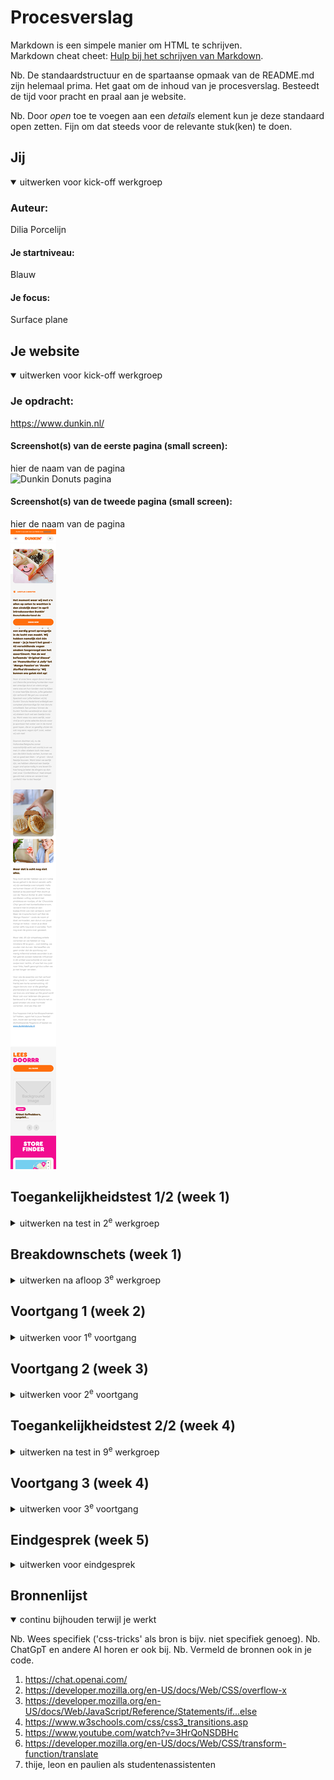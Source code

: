# Procesverslag
Markdown is een simpele manier om HTML te schrijven.  
Markdown cheat cheet: [Hulp bij het schrijven van Markdown](https://github.com/adam-p/markdown-here/wiki/Markdown-Cheatsheet).

Nb. De standaardstructuur en de spartaanse opmaak van de README.md zijn helemaal prima. Het gaat om de inhoud van je procesverslag. Besteedt de tijd voor pracht en praal aan je website.

Nb. Door *open* toe te voegen aan een *details* element kun je deze standaard open zetten. Fijn om dat steeds voor de relevante stuk(ken) te doen.





## Jij

<details open>
  <summary>uitwerken voor kick-off werkgroep</summary>

  ### Auteur:
Dilia Porcelijn

  #### Je startniveau:
Blauw

  #### Je focus:
Surface plane

</details>





## Je website

<details open>
  <summary>uitwerken voor kick-off werkgroep</summary>

  ### Je opdracht:
https://www.dunkin.nl/


  #### Screenshot(s) van de eerste pagina (small screen): 
  hier de naam van de pagina  
  <img src="/images/www.dunkin.nl_(iPhone 12 Pro).jpg" width="375px" alt="Dunkin Donuts pagina">

  #### Screenshot(s) van de tweede pagina (small screen):
  hier de naam van de pagina  
  <img src="readme-images/www.dunkin.nl_blogpost_oproep-aan-alle-vegans(iPhone 12 Pro) (1).png" alt="Dunkin Donuts tweede pagina">
 
</details>



## Toegankelijkheidstest 1/2 (week 1)

<details>
  <summary>uitwerken na test in 2<sup>e</sup> werkgroep</summary>

  ### Bevindingen
  Lijst met je bevindingen die in de test naar voren kwamen:

  - ik kon echt niet bewegen met dat ding op mijn arm
  - mijn site is niet heel toegankelijk:
BLINDHEID/VOICEOVER:
  - de voiceover is engels terwijl de site nederlands is
  - het gaat vrij snel
  - niet alles wordt voorgelezen
  - hij zegt elke keer "enter dutch" voordat het iets anders zegt
  - het "blauwe vierkantje" gaat niet altijd mee met de tekst
  - begint al met het lezen bij de animatie

</details>



## Breakdownschets (week 1)

<details>
  <summary>uitwerken na afloop 3<sup>e</sup> werkgroep</summary>

  ### de hele pagina: 
  <img src="readme-images/dummy-plaatje.jpg" width="375px" alt="breakdown van de hele pagina">
<img src="readme-images/Breakdown schets fed.jpg"> alt="eerste pagina dunkin donuts">

</details>





## Voortgang 1 (week 2)

<details>
  <summary>uitwerken voor 1<sup>e</sup> voortgang</summary>

  ### Stand van zaken
  hier dit ging goed & dit was lastig (neem ook screenshots op van delen van je website en code)

<img src="/readme-images/koffie-achtergrond.png" alt="koffie foto's">
De HTML heb ik zo goed als af en ik ben op mijn eerste pagina begonnen met mijn CSS. Ik heb moeite met plaatjes stylen in mijn articles, ik weet niet hoe ik de plaatjes in mijn articles moet zetten.
Verder gaat alles wel goed, ik heb de fonts die ik moet gebruiken en ik gebruik alleen maar variabelen voor mijn kleuren.

  ### Agenda voor meeting

VRAGEN
1. Hoe zorg ik ervoor dat de plaatjes in het artikel geplaatsd worden?
2. Is de rest van mijn code goed?

  ### Verslag van meeting
  hier na afloop snel de uitkomsten van de meeting vastleggen

  - position: absolute gebruiken
  - display flex en margins weghalen
  - background-color op het plaatje zetten om het bruin te maken
  - articles in mijn sections zetten

</details>



## Voortgang 2 (week 3)

<details>
  <summary>uitwerken voor 2<sup>e</sup> voortgang</summary>

  ### Stand van zaken
  hier dit ging goed & dit was lastig (neem ook screenshots op van delen van je website en code)

  <img src="/readme-images/footer-imgs.png" alt="iconen in de footer">
  Ik loop hier vast met de plaatjes in de footer, ze worden niet zoals op de originele site.


  ### Agenda voor meeting
  samen met je groepje opstellen

  1. Hoe zorg ik ervoor dat deze iconen in mijn footer dezelfde grootte krijgen en spatiering als de originele site?
  2. Is de rest van mijn code semantisch?


  ### Verslag van meeting
  hier na afloop snel de uitkomsten van de meeting vastleggen

  - spelen met padding, scale, margin, width en height
  - verder ook alle divjes en classes weghalen 
  - first-of-type en last-of-type gebruiken
  <img src="/readme-images/stukje-codee.png">


</details>





## Toegankelijkheidstest 2/2 (week 4)

<details>
  <summary>uitwerken na test in 9<sup>e</sup> werkgroep</summary>

  ### Bevindingen
  Lijst met je bevindingen die in de test naar voren kwamen (geef ook aan wat er verbeterd is):


⁃ het blauwe tabje zit standaard 3 niveaus lager dan wat de voiceover aangeeft
⁃ de voiceover neemt geen pauze’s tussen sections
⁃ zodra er een list item geopend wordt geeft hij dat ook aan (verbeterd)
⁃ de hele pagina tript wanneer hij voorleest
⁃ hij spelt de naam bij sommige titels (verbeterd)
⁃ hij zegt dat het een afbeelding is bij plaatjes (verbeterd)

</details>





## Voortgang 3 (week 4)

<details>
  <summary>uitwerken voor 3<sup>e</sup> voortgang</summary>

  ### Stand van zaken
  hier dit ging goed & dit was lastig (neem ook screenshots op van delen van je website en code)

Deze meeting kon ik niet bij zijn omdat ik een uitvaart had, maar ik heb wel thuis zelf gewerkt aan details van mijn site.

  ### Agenda voor meeting

1. De bestel section heb ik interactief gemaakt met javascript.
2. Ik heb animaties toegevoegd aan mijn site.
3. Begonnen aan mijn hamburgermenu
 
  <img src="/readme-images/bestel-container.png" alt="bestel vlak">
  <img src="/readme-images/stukje-code2.png" alt="stuk code">

</details>





## Eindgesprek (week 5)

<details>
  <summary>uitwerken voor eindgesprek</summary>

  ### Je uitkomst - karakteristiek screenshots:
  <img src="readme-images/dummy-plaatje.jpg" width="375px" alt="uitomst opdracht 1">


  ### Dit ging goed/Heb ik geleerd: 
  Korte omschrijving met plaatjes

  <img src="readme-images/dummy-plaatje.jpg" width="375px" alt="top">


  ### Dit was lastig/Is niet gelukt:
  Korte omschrijving met plaatjes

  <img src="readme-images/dummy-plaatje.jpg" width="375px" alt="bummer">
</details>





## Bronnenlijst

<details open>
  <summary>continu bijhouden terwijl je werkt</summary>

  Nb. Wees specifiek ('css-tricks' als bron is bijv. niet specifiek genoeg). 
  Nb. ChatGpT en andere AI horen er ook bij.
  Nb. Vermeld de bronnen ook in je code.

  1. https://chat.openai.com/
  2. https://developer.mozilla.org/en-US/docs/Web/CSS/overflow-x
  3. https://developer.mozilla.org/en-US/docs/Web/JavaScript/Reference/Statements/if...else
  4. https://www.w3schools.com/css/css3_transitions.asp 
  5. https://www.youtube.com/watch?v=3HrQoNSDBHc 
  6. https://developer.mozilla.org/en-US/docs/Web/CSS/transform-function/translate 
  7. thije, leon en paulien als studentenassistenten
</details>